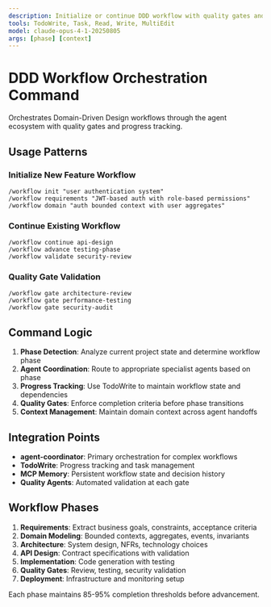 ```yaml
---
description: Initialize or continue DDD workflow with quality gates and agent coordination
tools: TodoWrite, Task, Read, Write, MultiEdit
model: claude-opus-4-1-20250805
args: [phase] [context]
---
```


# DDD Workflow Orchestration Command

Orchestrates Domain-Driven Design workflows through the agent ecosystem with quality gates and progress tracking.

## Usage Patterns

### Initialize New Feature Workflow
```
/workflow init "user authentication system"
/workflow requirements "JWT-based auth with role-based permissions"
/workflow domain "auth bounded context with user aggregates"
```

### Continue Existing Workflow
```
/workflow continue api-design
/workflow advance testing-phase
/workflow validate security-review
```

### Quality Gate Validation
```
/workflow gate architecture-review
/workflow gate performance-testing
/workflow gate security-audit
```

## Command Logic

1. **Phase Detection**: Analyze current project state and determine workflow phase
2. **Agent Coordination**: Route to appropriate specialist agents based on phase
3. **Progress Tracking**: Use TodoWrite to maintain workflow state and dependencies
4. **Quality Gates**: Enforce completion criteria before phase transitions
5. **Context Management**: Maintain domain context across agent handoffs

## Integration Points

- **agent-coordinator**: Primary orchestration for complex workflows
- **TodoWrite**: Progress tracking and task management
- **MCP Memory**: Persistent workflow state and decision history
- **Quality Agents**: Automated validation at each gate

## Workflow Phases

1. **Requirements**: Extract business goals, constraints, acceptance criteria
2. **Domain Modeling**: Bounded contexts, aggregates, events, invariants
3. **Architecture**: System design, NFRs, technology choices
4. **API Design**: Contract specifications with validation
5. **Implementation**: Code generation with testing
6. **Quality Gates**: Review, testing, security validation
7. **Deployment**: Infrastructure and monitoring setup

Each phase maintains 85-95% completion thresholds before advancement.